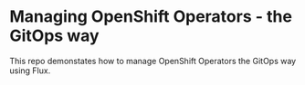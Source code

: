 # Managing OpenShift Operators - the GitOps way

This repo demonstates how to manage OpenShift Operators the GitOps way using Flux.
